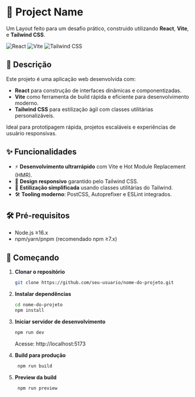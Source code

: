 # 🚀 Project Name

Um Layout feito para um desafio prático, construido utilizando **React**, **Vite**, e **Tailwind CSS**.

![React](https://img.shields.io/badge/React-20232A?style=for-the-badge&logo=react&logoColor=61DAFB)
![Vite](https://img.shields.io/badge/Vite-B73BFE?style=for-the-badge&logo=vite&logoColor=FFD62E)
![Tailwind CSS](https://img.shields.io/badge/Tailwind_CSS-38B2AC?style=for-the-badge&logo=tailwind-css&logoColor=white)

## 📝 Descrição

Este projeto é uma aplicação web desenvolvida com:
- **React** para construção de interfaces dinâmicas e componentizadas.
- **Vite** como ferramenta de build rápida e eficiente para desenvolvimento moderno.
- **Tailwind CSS** para estilização ágil com classes utilitárias personalizáveis.

Ideal para prototipagem rápida, projetos escaláveis e experiências de usuário responsivas.

## ✨ Funcionalidades

- ⚡ **Desenvolvimento ultrarrápido** com Vite e Hot Module Replacement (HMR).
- 📱 **Design responsivo** garantido pelo Tailwind CSS.
- 🎨 **Estilização simplificada** usando classes utilitárias do Tailwind.
- 🛠️ **Tooling moderno**: PostCSS, Autoprefixer e ESLint integrados.

## 🛠️ Pré-requisitos

- Node.js ≥16.x
- npm/yarn/pnpm (recomendado npm ≥7.x)

## 🚀 Começando

1. **Clonar o repositório**
   ```bash
   git clone https://github.com/seu-usuario/nome-do-projeto.git
   ```
2. **Instalar dependências**
   ```bash
   cd nome-do-projeto
   npm install
   ```
3. **Iniciar servidor de desenvolvimento**
   ```bash
   npm run dev
   ```
   Acesse: http://localhost:5173
  
4. **Build para produção**
    ```bash
     npm run build
    ```
5. **Preview da build**
    ```bash
     npm run preview
    ```
   
